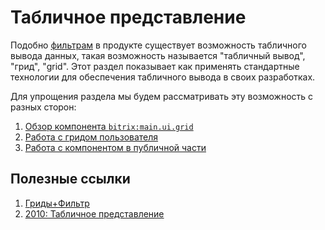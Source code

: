 # Табличное представление

Подобно [фильтрам](./../Фильтр/О_модуле) в продукте существует возможность табличного вывода данных, такая возможность называется "табличный вывод", "грид", "grid". 
Этот раздел показывает как применять стандартные технологии для обеспечения табличного вывода в своих разработках.

Для упрощения раздела мы будем рассматривать эту возможность с разных сторон:
1. [Обзор компонента `bitrix:main.ui.grid`](./Обзор)
2. [Работа с гридом пользователя](./Персональные_настройки)
3. [Работа с компонентом в публичной части](./Публичная_часть)


## Полезные ссылки

1. [Гриды+Фильтр](https://dev.1c-bitrix.ru/api_d7/bitrix/main/systemcomponents/gridandfilter/mainuigrid.php)
2. [2010: Табличное представление](https://dev.1c-bitrix.ru/community/blogs/vad/2010.php)
